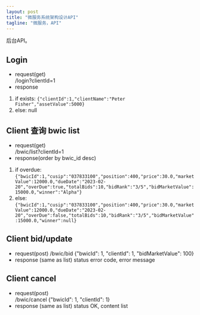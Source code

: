 ```yaml
---
layout: post
title: "微服务系统架构设计API"
tagline: "微服务，API"
---
```


后台API。

## Login
* request(get)  
  /login?clientId=1
* response
1. if exists: `{"clientId":1,"clientName":"Peter Fisher","assetValue":5000}`
2. else: null

## Client 查询 bwic list
* request(get)  
  /bwic/list?clientId=1
* response(order by bwic_id desc)
1. if overdue: `{"bwicId":1,"cusip":"037833100","position":400,"price":30.0,"marketValue":12000.0,"dueDate":"2023-02-20","overDue":true,"totalBids":10,"bidRank":"3/5","bidMarketValue":15000.0,"winner":"Alpha"}`
2. else: `{"bwicId":1,"cusip":"037833100","position":400,"price":30.0,"marketValue":12000.0,"dueDate":"2023-02-20","overDue":false,"totalBids":10,"bidRank":"3/5","bidMarketValue":15000.0,"winner":null}`

## Client bid/update
* request(post)
  /bwic/bid
  {"bwicId": 1, "clientId": 1, "bidMarketValue": 100}
* response (same as list)
  status error code, error message

## Client cancel
* request(post)  
  /bwic/cancel
  {"bwicId": 1, "clientId": 1}
* response (same as list)
  status OK, content list
